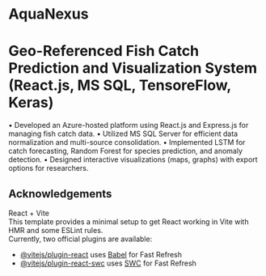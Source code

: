 # AquaNexus

# Geo-Referenced Fish Catch Prediction and Visualization System (React.js, MS SQL, TensoreFlow, Keras)
 • Developed an Azure-hosted platform using React.js and Express.js for managing fish catch data.
 • Utilized MS SQL Server for efficient data normalization and multi-source consolidation.
 • Implemented LSTM for catch forecasting, Random Forest for species prediction, and anomaly detection.
 • Designed interactive visualizations (maps, graphs) with export options for researchers.

## Acknowledgements
React + Vite <br>
This template provides a minimal setup to get React working in Vite with HMR and some ESLint rules.<br>
Currently, two official plugins are available:
- [@vitejs/plugin-react](https://github.com/vitejs/vite-plugin-react/blob/main/packages/plugin-react/README.md) uses [Babel](https://babeljs.io/) for Fast Refresh
- [@vitejs/plugin-react-swc](https://github.com/vitejs/vite-plugin-react-swc) uses [SWC](https://swc.rs/) for Fast Refresh
